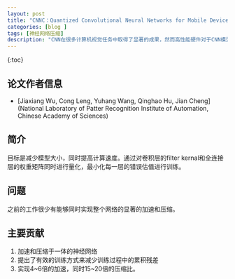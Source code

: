 ```yaml
---
layout: post
title: "CNNC：Quantized Convolutional Neural Networks for Mobile Devices"
categories: [blog ]
tags: [神经网络压缩]
description: "CNN在很多计算机视觉任务中取得了显著的成果，然而高性能硬件对于CNN模型来说不可或缺。因为CNN模型具有计算复杂繁琐，使得其拓展成为困难。"
---
```


{:toc}

## 论文作者信息

- [Jiaxiang Wu, Cong Leng, Yuhang Wang, Qinghao Hu, Jian Cheng](National Laboratory of Patter Recognition Institute of Automation, Chinese Academy of Sciences)

## 简介

目标是减少模型大小，同时提高计算速度。通过对卷积层的filter kernal和全连接层的权重矩阵同时进行量化，最小化每一层的错误估值进行训练。

## 问题

之前的工作很少有能够同时实现整个网络的显著的加速和压缩。

## 主要贡献
1. 加速和压缩于一体的神经网络
2. 提出了有效的训练方式来减少训练过程中的累积残差
3. 实现4~6倍的加速，同时15~20倍的压缩比。